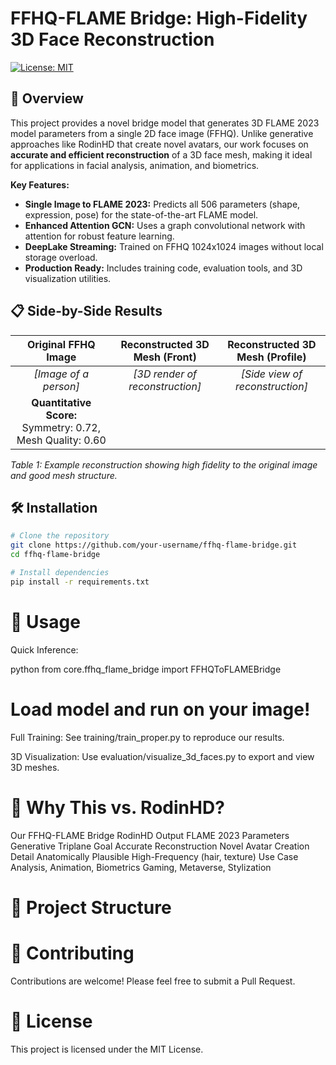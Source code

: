 # FFHQ-FLAME Bridge: High-Fidelity 3D Face Reconstruction

[![License: MIT](https://img.shields.io/badge/License-MIT-yellow.svg)](https://opensource.org/licenses/MIT)

## 🌟 Overview

This project provides a novel bridge model that generates 3D FLAME 2023 model parameters from a single 2D face image (FFHQ). Unlike generative approaches like RodinHD that create novel avatars, our work focuses on **accurate and efficient reconstruction** of a 3D face mesh, making it ideal for applications in facial analysis, animation, and biometrics.

**Key Features:**
*   **Single Image to FLAME 2023:** Predicts all 506 parameters (shape, expression, pose) for the state-of-the-art FLAME model.
*   **Enhanced Attention GCN:** Uses a graph convolutional network with attention for robust feature learning.
*   **DeepLake Streaming:** Trained on FFHQ 1024x1024 images without local storage overload.
*   **Production Ready:** Includes training code, evaluation tools, and 3D visualization utilities.

## 📋 Side-by-Side Results

| Original FFHQ Image | Reconstructed 3D Mesh (Front) | Reconstructed 3D Mesh (Profile) |
| :---: | :---: | :---: |
| *[Image of a person]* | *[3D render of reconstruction]* | *[Side view of reconstruction]* |
| **Quantitative Score:** <br> Symmetry: 0.72, Mesh Quality: 0.60 | | |

*Table 1: Example reconstruction showing high fidelity to the original image and good mesh structure.*

## 🛠️ Installation

```bash
# Clone the repository
git clone https://github.com/your-username/ffhq-flame-bridge.git
cd ffhq-flame-bridge

# Install dependencies
pip install -r requirements.txt
```

# 🚀 Usage
Quick Inference:

python
from core.ffhq_flame_bridge import FFHQToFLAMEBridge
# Load model and run on your image!
Full Training: See training/train_proper.py to reproduce our results.

3D Visualization: Use evaluation/visualize_3d_faces.py to export and view 3D meshes.

# 🤝 Why This vs. RodinHD?
Our FFHQ-FLAME Bridge	RodinHD
Output	FLAME 2023 Parameters	Generative Triplane
Goal	Accurate Reconstruction	Novel Avatar Creation
Detail	Anatomically Plausible	High-Frequency (hair, texture)
Use Case	Analysis, Animation, Biometrics	Gaming, Metaverse, Stylization

# 📁 Project Structure


# 👥 Contributing
Contributions are welcome! Please feel free to submit a Pull Request.

# 📜 License
This project is licensed under the MIT License.
